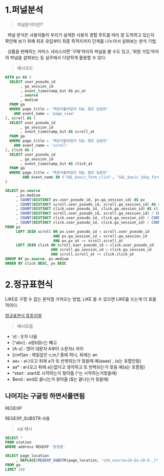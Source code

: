 # 1.퍼널분석
>퍼널분석이란?

&nbsp; 퍼널 분석은 사용자들이 우리가 설계한 사용자 경험 루트를 따라 잘 도착하고 있는지 확인해 보기 위해 최초 유입부터 최종 목적지까지 단계를 나누어서 살펴보는 분석 기법. 

&nbsp; 상품을 판매하는 커머스 서비스라면 ‘구매’까지의 퍼널을 볼 수도 있고, ‘회원 가입’까지의 퍼널을 살펴보는 등 실무에서 다양하게 활용할 수 있다.

>예시코드
```sql
WITH pv AS (
  SELECT user_pseudo_id
       , ga_session_id
       , event_timestamp_kst AS pv_at
       , source
       , medium
  FROM ga
  WHERE page_title = '백문이불여일타 SQL 캠프 입문반'
    AND event_name = 'page_view'
), scroll AS (
  SELECT user_pseudo_id
       , ga_session_id
       , event_timestamp_kst AS scroll_at
  FROM ga
  WHERE page_title = '백문이불여일타 SQL 캠프 입문반'
    AND event_name = 'scroll'
), click AS (
  SELECT user_pseudo_id
       , ga_session_id
       , event_timestamp_kst AS click_at
  FROM ga 
  WHERE page_title = '백문이불여일타 SQL 캠프 입문반'
		AND event_name IN ('SQL_basic_form_click', 'SQL_basic_1day_form_click', 'SQL_package_form_click')
)

SELECT pv.source
     , pv.medium
     , COUNT(DISTINCT pv.user_pseudo_id, pv.ga_session_id) AS pv
     , COUNT(DISTINCT scroll.user_pseudo_id, scroll.ga_session_id) AS scroll
     , COUNT(DISTINCT click.user_pseudo_id, click.ga_session_id) AS click
     , COUNT(DISTINCT scroll.user_pseudo_id, scroll.ga_session_id) / COUNT(DISTINCT pv.user_pseudo_id, pv.ga_session_id) AS pv_scroll_rate
     , COUNT(DISTINCT click.user_pseudo_id, click.ga_session_id) / COUNT(DISTINCT scroll.user_pseudo_id, scroll.ga_session_id) AS scroll_click_rate
     , COUNT(DISTINCT click.user_pseudo_id, click.ga_session_id) / COUNT(DISTINCT pv.user_pseudo_id, pv.ga_session_id) AS pv_click_rate
FROM pv
     LEFT JOIN scroll ON pv.user_pseudo_id = scroll.user_pseudo_id
                      AND pv.ga_session_id = scroll.ga_session_id
                      AND pv.pv_at <= scroll.scroll_at
     LEFT JOIN click ON scroll.user_pseudo_id = click.user_pseudo_id
                     AND scroll.ga_session_id = click.ga_session_id
                     AND scroll.scroll_at <= click.click_at
GROUP BY pv.source, pv.medium
ORDER BY click DESC, pv DESC
```

# 2.정규표현식
LIKE로 구할 수 없는 문자열 가져오는 방법, LIKE 쓸 수 있으면 LIKE를 쓰는게 더 효율적이다.

[정규표현식 튜토리얼](https://regexone.com/lesson/introduction_abcs)
>예시모음
- \d : 숫자 나옴
- [^abc] : a랑b랑c는 빼고
- [A-z] : 영어 대문자 A부터 소문자z 까지
- [cmf]an : 제일앞은 c,m,f 중에 하나, 뒤에는 an
- aa+ : a나오고 뒤에 a가 또 반복되는거 찾을때 예(aaaa) , (a는 포함안됨)
- aa* : a나오고 뒤에 a는없다고 생각하고 또 반복되는거 찾음 예(a는 포함됨)
- ^start : start로 시작하는거 찾아줌 (^는 시작하는거찾을때)
- \$end : end로 끝나는거 찾아줌 ($는 끝나는거 찾을때)

나머지는 구글링 하면서풀면됨
---
REGEXP

REGEXP_SUBSTR 사용

>sql 예시
```sql
SELECT *
FROM station
WHERE address REGEXP '망원동'
```
```sql
SELECT page_location
     , REPLACE(REGEXP_SUBSTR(page_location, 'utm_source=[A-Za-z0-9-_]*'), 'utm_source=', '') AS source
FROM ga
LIMIT 100
```